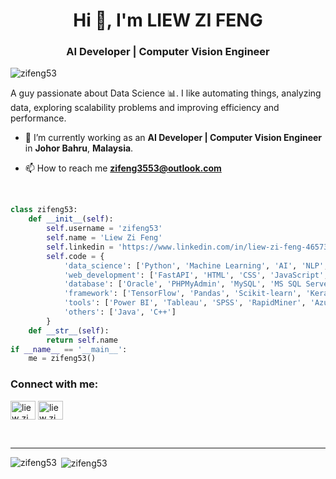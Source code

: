 <h1 align="center">Hi 👋, I'm LIEW ZI FENG</h1>
<h3 align="center">AI Developer | Computer Vision Engineer</h3>

<p align="left"> <img src="https://komarev.com/ghpvc/?username=zifeng53&label=Profile%20views&color=0e75b6&style=flat" alt="zifeng53" /> </p>

A guy passionate about Data Science :bar_chart:. I like automating things, analyzing data, exploring scalability problems and improving efficiency and performance. 

<!-- - 🔭 I’m currently working on [Building E-Commerce Website using Django, React & MySQL](https://github.com/zifeng53/ECOMWEBSITE) -->

- 🌱 I’m currently working as an **AI Developer | Computer Vision Engineer** in **Johor Bahru**, **Malaysia**.

- 📫 How to reach me **zifeng3553@outlook.com**
<br/>

```python
class zifeng53:
    def __init__(self):
        self.username = 'zifeng53'
        self.name = 'Liew Zi Feng'
        self.linkedin = 'https://www.linkedin.com/in/liew-zi-feng-4657361b2/'
        self.code = {
            'data_science': ['Python', 'Machine Learning', 'AI', 'NLP', 'Computer Vision'],
            'web_development': ['FastAPI', 'HTML', 'CSS', 'JavaScript', 'PHP', 'Django'],
            'database': ['Oracle', 'PHPMyAdmin', 'MySQL', 'MS SQL Server', 'Azure Database', 'Firebase'],
            'framework': ['TensorFlow', 'Pandas', 'Scikit-learn', 'Keras', 'Matplotlib', 'NLTK', 'Seaborn'],
            'tools': ['Power BI', 'Tableau', 'SPSS', 'RapidMiner', 'Azure', 'Jupyter', 'RStudio','VS Code', 'Excel'],
            'others': ['Java', 'C++']
        }
    def __str__(self):
        return self.name
if __name__ == '__main__':
    me = zifeng53()
```

<h3 align="left">Connect with me:</h3>
<p align="left">
<a href="https://linkedin.com/in/liew-zi-feng-4657361b2" target="blank"><img align="center" src="https://cdn.jsdelivr.net/npm/simple-icons@3.0.1/icons/linkedin.svg" alt="liew zi feng" height="30" width="40" /></a>
<a href="https://kaggle.com/liewzifeng" target="blank"><img align="center" src="https://cdn.jsdelivr.net/npm/simple-icons@3.0.1/icons/kaggle.svg" alt="liew zi feng" height="30" width="40" /></a>
</p>
<br/>
<hr/>
<p><img align="left" src="https://github-readme-stats.vercel.app/api/top-langs?username=zifeng53&show_icons=true&locale=en&layout=compact" alt="zifeng53" /></p>

<p>&nbsp;<img align="center" src="https://github-readme-stats.vercel.app/api?username=zifeng53&show_icons=true&locale=en" alt="zifeng53" /></p>
